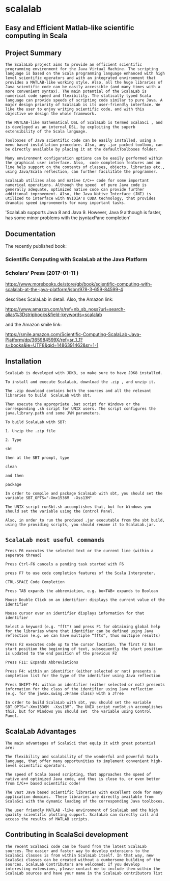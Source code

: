 # scalalab

## Easy and Efficient Matlab-like scientific computing in Scala ##


## Project Summary

`The ScalaLab project aims to provide an efficient scientific programming environment for the Java Virtual Machine. The scripting language is based on the Scala programming language enhanced with high level scientific operators and with an integrated environment that provides a MATLAB-like working style. Also, all the huge libraries of Java scientific code can be easily accessible (and many times with a more convenient syntax). The main potential of the ScalaLab is numerical code speed and flexibility. The statically typed Scala language can provide speeds of scripting code similar to pure Java. A major design priority of ScalaLab is its user-friendly interface. We like the user to enjoy writing scientific code, and with this objective we design the whole framework.`

`The MATLAB-like mathematical DSL of ScalaLab is termed ScalaSci , and is developed as an internal DSL, by exploiting the superb extensibility of the Scala language.`

`Toolboxes of Java scientific code can be easily installed, using a menu based installation procedure. Also, any .jar packed toolbox, can be directly available by placing it at the defaultToolboxes folder.`

`Many environment configuration options can be easily performed within the graphical user interface. Also,  code completion features and on line help support on the contents of classes, objects, libraries etc., using Java/Scala reflection, can further facilitate the programmer.`

`ScalaLab utilizes also and native C/C++ code for some important numerical operations. Although the speed  of pure Java code is generally adequate, optimized native code can provide further additional improvement. Also, the Java Native Interface (JNI) is utilized to interface with NVIDIA's CUDA technology, that provides dramatic speed improvements for many important tasks.`

'ScalaLab supports Java 8 and Java 9. However, Java 9 although is faster, has some minor problems with the jsyntaxPane completion'

## Documentation

The recently published book:

### Scientific Computing with ScalaLab at the Java Platform
### Scholars' Press (2017-01-11 )

https://www.morebooks.de/store/gb/book/scientific-computing-with-scalalab-at-the-java-platform/isbn/978-3-659-84599-4

describes ScalaLab in detail.
Also,  the Amazon link:

https://www.amazon.com/s/ref=nb_sb_noss?url=search-alias%3Dstripbooks&field-keywords=scalalab

and the Amazon smile link:

https://smile.amazon.com/Scientific-Computing-ScalaLab-Java-Platform/dp/365984599X/ref=sr_1_1?s=books&ie=UTF8&qid=1486391462&sr=1-1




## Installation

`ScalaLab is developed with JDK8, so make sure to have JDK8 installed.`

`To install and execute ScalaLab, download the .zip , and unzip it.  `

`The .zip download contains both the sources and all the relevant libraries to build  ScalaLab with sbt.`

`Then execute the appropriate .bat script for Windows or the corresponding .sh script for UNIX users. The script configures the java.library.path and some JVM parameters.`



`To build ScalaLab with SBT:`


`1. Unzip the .zip file`

`2. Type` 

`sbt`

`then at the SBT prompt, type `

`clean`

`and then`

`package`

`In order to compile and package ScalaLab with sbt, you should set the variable SBT_OPTS="-Xmx1536M  -Xss13M" `

`The UNIX script runSbt.sh accomplishes that, but for Windows you should set the variable using the Control Panel.`


`Also, in order to run the produced .jar executable from the sbt build,
using the providing scripts, you should rename it to ScalaLab.jar.`

## `ScalaLab most useful commands`


`Press F6 executes the selected text or the current line (within a seperate thread)`

`Press Ctrl-F6 cancels a pending task started with F6`

`press F7 to use code completion features of the Scala Interpreter.`

`CTRL-SPACE Code Completion`

`Press TAB expands the abbreviation, e.g. bo<TAB> expands to Boolean`

`Mouse Double Click on an identifier: displays the current value of the identifier`

`Mouse cursor over an identifier displays information for that identifier`


`Select a keyword (e.g. "fft") and press F1 for obtaining global help for the libraries where that identifier can be defined using Java reflection (e.g. we can have multiple “ffts”, thus multiple results)`

`Press F2 executes code up to the cursor location. The first F2 has start position the beginning of text, subsequently the start position is updated to the end position of the previous F2`

`Press F11: Expands Abbreviations`

`Press F4: within an identifier (either selected or not) presents a completion list for the type of the identifier using Java reflection`

`Press SHIFT-F4: within an identifier (either selected or not) presents information for the class of the identifier using Java reflection (e.g. for the javax.swing.JFrame class) with a JTree`

`In order to build ScalaLab with sbt, you should set the variable SBT_OPTS="-Xmx1536M  -Xss13M”. The UNIX script runSbt.sh accomplishes this, but for Windows you should set 
the variable using Control Panel.`

## ScalaLab Advantages

`The main advantages of ScalaSci that equip it with great potential are:`

`The flexibility and scalability of the wonderful and powerful Scala language, that offer many opportunities to implement convenient high-level scientific operators.`

`The speed of Scala based scripting, that approaches the speed of native and optimized Java code, and thus is close to, or even better from C/C++ based scientific code!`

`The vast Java based scientific libraries with excellent code for many application domains.  These libraries are directly available from ScalaSci with the dynamic loading of the corresponding Java toolboxes.`

`The user friendly MATLAB -like environment of ScalaLab and the high quality scientific plotting support. ScalaLab can directly call and access the results of MATLAB scripts.`

## Contributing in ScalaSci development

`The recent ScalaSci code can be found from the latest ScalaLab sources. The easier and faster way to develop extensions to the ScalaSci classes is from within ScalaLab itself. In that way, new ScalaSci classes can be created without a cumbersome building of the sources. ScalaLab Contributors are welcomed: If you develop interesting extensions, please contact me to include them within the ScalaLab sources and have your name in the ScalaLab contributors list`
 
